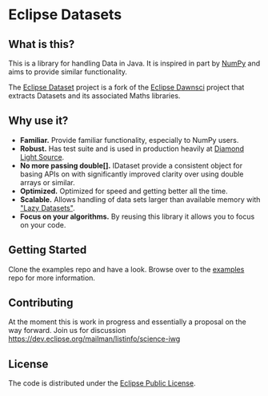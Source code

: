 # Eclipse Datasets

## What is this?

This is a library for handling Data in Java. It is inspired in part by [NumPy](http://www.numpy.org/) and aims to provide similar functionality.

The [Eclipse Dataset](https://github.com/jonahkichwacoders/org.eclipse.dataset) project is a fork of the [Eclipse Dawnsci](https://github.com/eclipse/dawnsci) project that extracts Datasets and its associated Maths libraries.

## Why use it?

* **Familiar.** Provide familiar functionality, especially to NumPy users.
* **Robust.** Has test suite and is used in production heavily at [Diamond Light Source](http://www.diamond.ac.uk/).
* **No more passing double[].** IDataset provide a consistent object for basing APIs on with significantly improved clarity over using double arrays or similar.
* **Optimized.** Optimized for speed and getting better all the time.
* **Scalable.** Allows handling of data sets larger than available memory with ["Lazy Datasets"](org.eclipse.dataset/src/org/eclipse/dataset/ILazyDataset.java).
* **Focus on your algorithms.** By reusing this library it allows you to focus on your code.

## Getting Started

Clone the examples repo and have a look. Browse over to the [examples](https://github.com/jonahkichwacoders/org.eclipse.dataset.examples) repo for more information.

## Contributing

At the moment this is work in progress and essentially a proposal on the way forward. Join us for discussion https://dev.eclipse.org/mailman/listinfo/science-iwg

## License

The code is distributed under the [Eclipse Public License](LICENSE).
